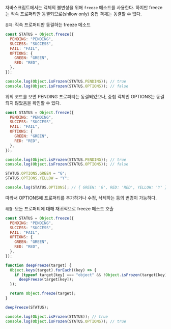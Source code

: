 자바스크립트에서는 객체의 불변성을 위해 `freeze` 메소드를 사용한다. 하지만 freeze는 직속 프로퍼티만 동결되므로(shllow only) 중첩 객체는 동결할 수 없다.

`문제`: 직속 프로퍼티만 동결하는 freeze 메소드

```jsx
const STATUS = Object.freeze({
  PENDING: "PENDING",
  SUCCESS: "SUCCESS",
  FAIL: "FAIL",
  OPTIONS: {
    GREEN: "GREEN",
    RED: "RED",
  },
});

console.log(Object.isFrozen(STATUS.PENDING)); // true
console.log(Object.isFrozen(STATUS.OPTIONS)); // false
```

위의 코드를 보면 PENDING 프로퍼티는 동결되었으나, 중첩 객체인 OPTIONS는 동결되지 않았음을 확인할 수 있다.

```jsx
const STATUS = Object.freeze({
  PENDING: "PENDING",
  SUCCESS: "SUCCESS",
  FAIL: "FAIL",
  OPTIONS: {
    GREEN: "GREEN",
    RED: "RED",
  },
});

console.log(Object.isFrozen(STATUS.PENDING)); // true
console.log(Object.isFrozen(STATUS.OPTIONS)); // false

STATUS.OPTIONS.GREEN = "G";
STATUS.OPTIONS.YELLOW = "Y";

console.log(STATUS.OPTIONS); // { GREEN: 'G', RED: 'RED', YELLOW: 'Y' }
```

따라서 OPTIONS에 프로퍼티를 추가하거나 수정, 삭제하는 등의 변경이 가능하다.

`해결`: 모든 프로퍼티에 대해 재귀적으로 freeze 메소드 호출

```jsx
const STATUS = Object.freeze({
  PENDING: "PENDING",
  SUCCESS: "SUCCESS",
  FAIL: "FAIL",
  OPTIONS: {
    GREEN: "GREEN",
    RED: "RED",
  },
});

function deepFreeze(target) {
  Object.keys(target).forEach((key) => {
    if (typeof target[key] === "object" && !Object.isFrozen(target[key]))
      deepFreeze(target[key]);
  });

  return Object.freeze(target);
}

deepFreeze(STATUS);

console.log(Object.isFrozen(STATUS)); // true
console.log(Object.isFrozen(STATUS.OPTIONS)); // true
```
